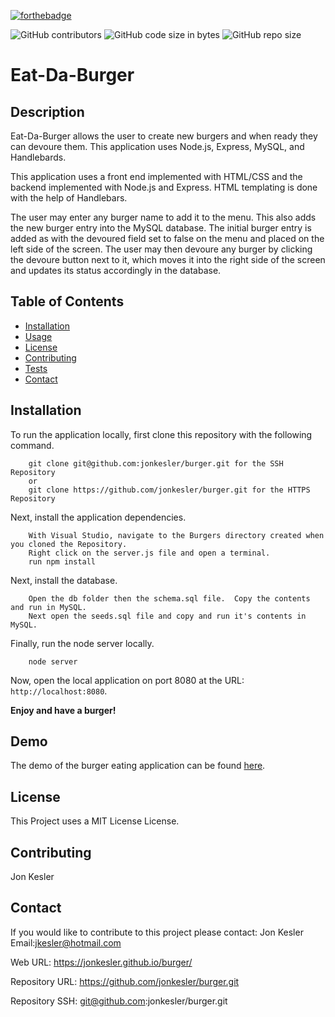[![forthebadge](https://forthebadge.com/images/badges/made-with-javascript.svg)](https://forthebadge.com)

![GitHub contributors](https://img.shields.io/github/contributors/jonkesler/burger)
![GitHub code size in bytes](https://img.shields.io/github/languages/code-size/jonkesler/burger?style=for-the-badge)
![GitHub repo size](https://img.shields.io/github/repo-size/jonkesler/burger)

# Eat-Da-Burger



## Description 
    
Eat-Da-Burger allows the user to create new burgers and when ready they can devoure them.  This application uses Node.js, Express, MySQL, and Handlebards. 

This application uses a front end implemented with HTML/CSS and the backend implemented with Node.js and Express. HTML templating is done with the help of Handlebars.

The user may enter any burger name to add it to the menu. This also adds the new burger entry into the MySQL database. The initial burger entry is added as with the devoured field set to false on the menu and placed on the left side of the screen. The user may then devoure any burger by clicking the devoure button next to it, which moves it into the right side of the screen and updates its status accordingly in the database.
    
    
## Table of Contents
    
* [Installation](#installation)
* [Usage](#usage)
* [License](#license)
* [Contributing](#contributing)
* [Tests](#tests)
* [Contact](#contact)
    
    
## Installation
    

To run the application locally, first clone this repository with the following command.

        git clone git@github.com:jonkesler/burger.git for the SSH Repository 
        or 
        git clone https://github.com/jonkesler/burger.git for the HTTPS Repository
        
Next, install the application dependencies.

        With Visual Studio, navigate to the Burgers directory created when you cloned the Repository.
        Right click on the server.js file and open a terminal.
        run npm install

Next, install the database.

        Open the db folder then the schema.sql file.  Copy the contents and run in MySQL.  
        Next open the seeds.sql file and copy and run it's contents in MySQL.
        
Finally, run the node server locally.

        node server
        
Now, open the local application on port 8080 at the URL: `http://localhost:8080`.

**Enjoy and have a burger!**


      
## Demo

The demo of the burger eating application can be found [here](https://jkeslerburger.herokuapp.com//).



## License

This Project uses a MIT License License.


## Contributing
    
Jon Kesler
    
    
## Contact

If you would like to contribute to this project please contact: 
  Jon Kesler 
  Email:jkesler@hotmail.com   


Web URL: https://jonkesler.github.io/burger/

Repository URL: https://github.com/jonkesler/burger.git

Repository SSH: git@github.com:jonkesler/burger.git



